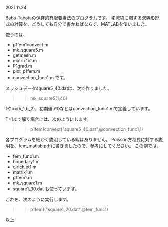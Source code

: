2021.11.24

Baba-Tabataの保存的有限要素法のプログラムです。
移流項に関する双線形形式の計算を、どうしても自分で書かねばならず、MATLABを使いました。

使うのは、
- p1fem1convect.m
- mk_square5.m
- getmesh.m
- matrix1bt.m
- P1grad.m
- plot_p1fem.m
- convection_func1.m
です。

メッシュデータsquare5_40.datは、次で作りました。
>> mk_square5(1,40)

fやb=(b_1,b_2)，初期値u^0などはconvection_func1.mで定義しています。

T=1まで解く場合には、次のようにします。
>> p1fem1convect("square5_40.dat",@convection_func1,1)


各プログラムを細かく説明している暇はありません。
Poisson方程式に対する説明を、fem_matlab.pdfに書きましたので、参考にしてください。
この例では、
- fem_func1.m
- boundary1.m
- dirichlet1.m
- matrix1.m
- p1fem1.m
- mk_square1.m
- square1_30.dat
も使っています。

これを、次のように実行します。
>> p1fem1("square1_20.dat",@fem_func1)

以上
